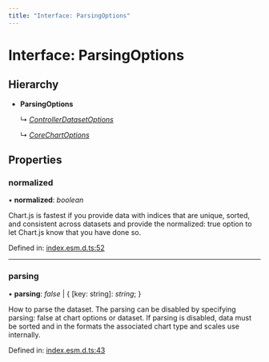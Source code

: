 ```yaml
---
title: "Interface: ParsingOptions"
---
```


# Interface: ParsingOptions

## Hierarchy

* **ParsingOptions**

  ↳ [*ControllerDatasetOptions*](controllerdatasetoptions.md)

  ↳ [*CoreChartOptions*](corechartoptions.md)

## Properties

### normalized

• **normalized**: *boolean*

Chart.js is fastest if you provide data with indices that are unique, sorted, and consistent across datasets and provide the normalized: true option to let Chart.js know that you have done so.

Defined in: [index.esm.d.ts:52](https://github.com/chartjs/Chart.js/blob/b319f2cf/types/index.esm.d.ts#L52)

___

### parsing

• **parsing**: *false* \| { [key: string]: *string*;  }

How to parse the dataset. The parsing can be disabled by specifying parsing: false at chart options or dataset. If parsing is disabled, data must be sorted and in the formats the associated chart type and scales use internally.

Defined in: [index.esm.d.ts:43](https://github.com/chartjs/Chart.js/blob/b319f2cf/types/index.esm.d.ts#L43)

